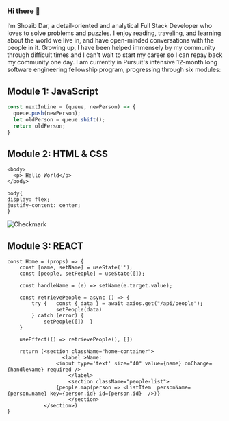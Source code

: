 ### Hi there 👋


I’m Shoaib Dar, a detail-oriented and analytical Full Stack Developer who loves to solve problems and puzzles. I enjoy reading, traveling, and learning about the world we live in, and have open-minded conversations with the people in it. Growing up, I have been helped immensely by my community through difficult times and I can't wait to start my career so I can repay back my community one day. I am currently in Pursuit's intensive 12-month long software engineering fellowship program, progressing through six modules:

## Module 1:  JavaScript

```javascript
const nextInLine = (queue, newPerson) => {
  queue.push(newPerson);
  let oldPerson = queue.shift();
  return oldPerson; 
}
```

## Module 2: HTML & CSS
```
<body>
  <p> Hello World</p>
</body>
```
```
body{
display: flex;
justify-content: center;
}
```
![Checkmark](https://webstockreview.net/images/checkmark-clipart-green-5.png)



## Module 3: REACT

```
const Home = (props) => {
    const [name, setName] = useState('');
    const [people, setPeople] = useState([]);
    
    const handleName = (e) => setName(e.target.value);

    const retrievePeople = async () => {
        try {   const { data } = await axios.get("/api/people");
                setPeople(data)
        } catch (error) {
            setPeople([])  }
    }

    useEffect(() => retrievePeople(), [])

    return (<section className="home-container">
                  <label >Name:
                <input type='text' size="40" value={name} onChange={handleName} required />
                    </label>
                    <section className="people-list">
                {people.map(person => <ListItem  personName={person.name} key={person.id} id={person.id}  />)}
                    </section>
            </section>)
}         
```

